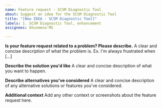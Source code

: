 ```yaml
---
name: Feature request - SCSM Diagnostic Tool
about: Suggest an idea for the SCSM Diagnostic Tool
title: "[New IDEA - SCSM Diagnostic Tool]"
labels: 1. SCSM Diagnostic Tool, enhancement
assignees: khusmeno-MS

---
```


**Is your feature request related to a problem? Please describe.**
A clear and concise description of what the problem is. Ex. I'm always frustrated when [...]

**Describe the solution you'd like**
A clear and concise description of what you want to happen.

**Describe alternatives you've considered**
A clear and concise description of any alternative solutions or features you've considered.

**Additional context**
Add any other context or screenshots about the feature request here.
